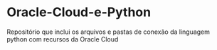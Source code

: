 # Oracle-Cloud-e-Python
Repositório que inclui os arquivos e pastas de conexão da linguagem python com recursos da Oracle Cloud
